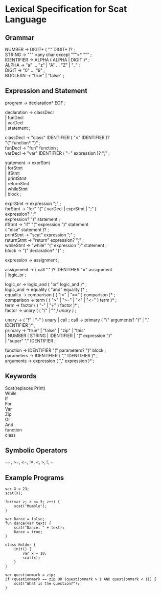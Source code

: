 # Lexical Specification for Scat Language


## Grammar
NUMBER         → DIGIT+ ( "." DIGIT+ )? ;  
STRING         → "\"" <any char except "\"">* "\"" ;  
IDENTIFIER     → ALPHA ( ALPHA | DIGIT )* ;  
ALPHA          → "a" ... "z" | "A" ... "Z" | "_" ;  
DIGIT          → "0" ... "9" ;  
BOOLEAN        → "true" | "false" ;  

## Expression and Statement  
program        → declaration* EOF ;  

declaration    → classDecl  
               | funDecl  
               | varDecl  
               | statement ;  

classDecl      → "class" IDENTIFIER ( "<" IDENTIFIER )?  
                 "{" function* "}" ;  
funDecl        → "fun" function ;  
varDecl        → "var" IDENTIFIER ( "=" expression )? ";" ;    

statement      → exprStmt  
               | forStmt  
               | ifStmt  
               | printStmt  
               | returnStmt  
               | whileStmt  
               | block ;  

exprStmt       → expression ";" ;  
forStmt        → "for" "(" ( varDecl | exprStmt | ";" )  
                           expression? ";"  
                           expression? ")" statement ;  
ifStmt         → "if" "(" expression ")" statement  
                 ( "else" statement )? ;  
printStmt      → "scat" expression ";" ;  
returnStmt     → "return" expression? ";" ;  
whileStmt      → "while" "(" expression ")" statement ;  
block          → "{" declaration* "}" ;  
  
expression     → assignment ;  
  
assignment     → ( call "." )? IDENTIFIER "=" assignment  
               | logic_or ;  

logic_or       → logic_and ( "or" logic_and )* ;  
logic_and      → equality ( "and" equality )* ;  
equality       → comparison ( ( "!=" | "==" ) comparison )* ;  
comparison     → term ( ( ">" | ">=" | "<" | "<=" ) term )* ;  
term           → factor ( ( "-" | "+" ) factor )* ;  
factor         → unary ( ( "/" | "*" ) unary )* ;  
  
unary          → ( "!" | "-" ) unary | call ;
call           → primary ( "(" arguments? ")" | "." IDENTIFIER )* ;  
primary        → "true" | "false" | "zip" | "this"  
               | NUMBER | STRING | IDENTIFIER | "(" expression ")"  
               | "super" "." IDENTIFIER ;  
               
function       → IDENTIFIER "(" parameters? ")" block ;  
parameters     → IDENTIFIER ( "," IDENTIFIER )* ;  
arguments      → expression ( "," expression )* ;    

## Keywords
Scat(replaces Print)  
While  
If  
For  
Var  
Zip  
Or  
And  
function  
class   

## Symbolic Operators
==, >=, <=, !=, <, >, !, =  

## Example Programs
```
var X = 23;  
scat(X);  
```
```
for(var z; z <= 3; z++) {  
    scat("Mumble");  
}  
```
```
var Dance = false;
fun dance(var text) {  
    scat("Dance: " + text);  
    Dance = true;  
}  
```
```
class Holder {  
    init() {  
        var x = 10;  
        scat(x);  
    }  
}  
```
```
var questionmark = zip;  
if (questionmark == zip OR (questionmark > 1 AND questionmark < 1)) {  
    scat("What is the question?");  
}  
```